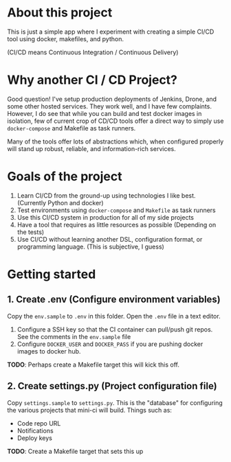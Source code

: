 # About this project

This is just a simple app where I experiment with creating a simple
CI/CD tool using docker, makefiles, and python.

(CI/CD means Continuous Integration / Continuous Delivery)

# Why another CI / CD Project?

Good question! I've setup production deployments of Jenkins, Drone, and some 
other hosted services. They work well, and I have few complaints. However, I 
do see that while you can build and test docker images in isolation, few of 
current crop of CD/CD tools offer a direct way to simply use `docker-compose`
and Makefile as task runners. 

Many of the tools offer lots of abstractions which, when configured properly
will stand up robust, reliable, and information-rich services. 

# Goals of the project

  1. Learn CI/CD from the ground-up using technologies I like best. (Currently Python and docker)
  2. Test environments using `docker-compose` and `Makefile` as task runners
  2. Use this CI/CD system in production for all of my side projects
  3. Have a tool that requires as little resources as possible (Depending on the tests)
  4. Use CI/CD without learning another DSL, configuration format, or programming language. (This is subjective, I guess)

# Getting started

## 1. Create .env (Configure environment variables)
Copy the `env.sample` to `.env` in this folder. Open the `.env` file in a 
text editor.

  1. Configure a SSH key so that the CI container can pull/push git repos.
See the comments in the `env.sample` file
  2. Configure `DOCKER_USER` and `DOCKER_PASS` if you are pushing docker images
  to docker hub.

**TODO**: Perhaps create a Makefile target this will kick this off.

## 2. Create settings.py (Project configuration file)
Copy `settings.sample` to `settings.py`. This is the "database" for configuring
the various projects that mini-ci will build. Things such as:

  - Code repo URL
  - Notifications
  - Deploy keys

**TODO**: Create a Makefile target that sets this up



